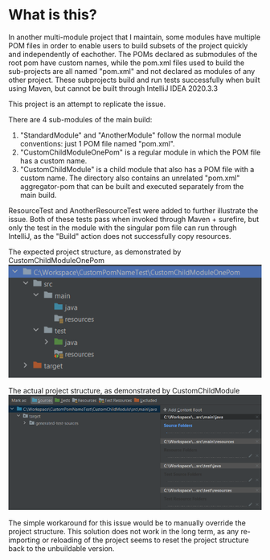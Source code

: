# What is this?

In another multi-module project that I maintain, some modules have multiple POM files in order to enable users to build subsets
of the project quickly and independently of eachother. The POMs declared as submodules of the root pom have custom names, while
the pom.xml files used to build the sub-projects are all named "pom.xml" and not declared as modules of any other project. These subprojects build and run tests successfully when built using Maven, but
cannot be built through IntelliJ IDEA 2020.3.3

This project is an attempt to replicate the issue.

There are 4 sub-modules of the main build:

1. "StandardModule" and "AnotherModule" follow the normal module conventions: just 1 POM file named "pom.xml".
2. "CustomChildModuleOnePom" is a regular module in which the POM file has a custom name.
3. "CustomChildModule" is a child module that also has a POM file with a custom name. The directory also contains an unrelated "pom.xml" aggregator-pom that can be built and executed separately from the main build.

ResourceTest and AnotherResourceTest were added to further illustrate the issue.
Both of these tests pass when invoked through Maven + surefire, but only the test in the module with the singular pom file can run through IntelliJ, as the "Build" action does not successfully copy resources.

The expected project structure, as demonstrated by CustomChildModuleOnePom
![Expected Project Structure](Expected%20Project%20Structure.png)

The actual project structure, as demonstrated by CustomChildModule
![Actual Project Structure](Actual%20Project%20Structure.png)

The simple workaround for this issue would be to manually override the project structure. This solution does not work in the long term, as any re-importing or reloading of the project seems to reset the project structure
back to the unbuildable version.